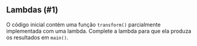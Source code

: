 ## Lambdas (#1)

O código inicial contém uma função `transform()` parcialmente implementada com uma lambda. Complete a lambda para que ela produza os resultados em `main()`.